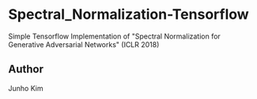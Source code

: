 # Spectral_Normalization-Tensorflow
 Simple Tensorflow Implementation of "Spectral Normalization for Generative Adversarial Networks" (ICLR 2018)
 
 ## Author
 Junho Kim
